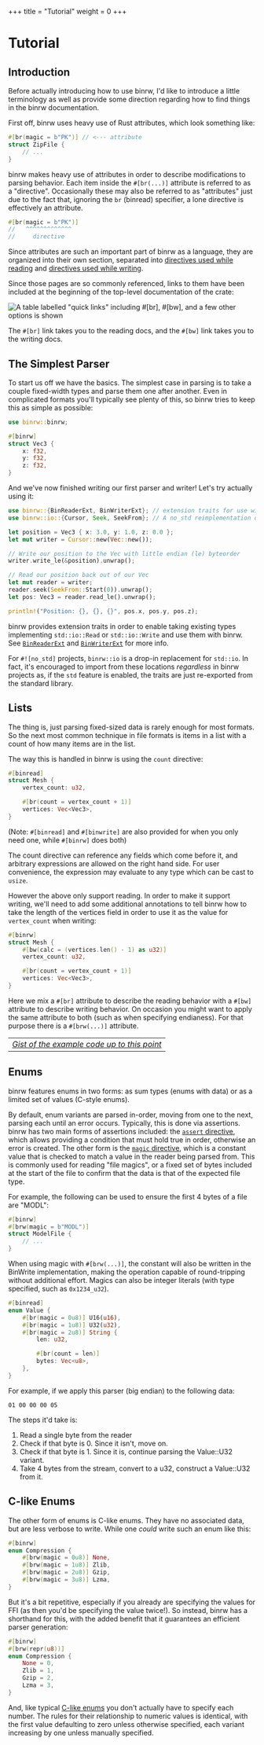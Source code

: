 +++
title = "Tutorial"
weight = 0
+++

# Tutorial

## Introduction

Before actually introducing how to use binrw, I'd like to introduce a little terminology as well as provide some direction regarding how to find things in the binrw documentation.

First off, binrw uses heavy use of Rust attributes, which look something like:

```rust
#[br(magic = b"PK")] // <--- attribute
struct ZipFile {
    // ...
}
```

binrw makes heavy use of attributes in order to describe modifications to parsing behavior.
Each item inside the `#[br(...)]` attribute is referred to as a "directive". Occasionally these
may also be referred to as "attributes" just due to the fact that, ignoring the `br` (binread) 
specifier, a lone directive is effectively an attribute.

```rust
#[br(magic = b"PK")]
//   ^^^^^^^^^^^^^
//     directive
```

Since attributes are such an important part of binrw as a language, they are organized into their
own section, separated into [directives used while reading](https://docs.rs/binrw/latest/binrw/attribute/read/index.html) and [directives used while writing](https://docs.rs/binrw/latest/binrw/attribute/write/index.html).

Since those pages are so commonly referenced, links to them have been included at the beginning of the top-level
documentation of the crate:

![A table labelled "quick links" including `#[br]`, `#[bw]`, and a few other options is shown](https://user-images.githubusercontent.com/8260240/149064578-240e583f-b894-4adc-986e-6f95fb846087.png)

The `#[br]` link takes you to the reading docs, and the `#[bw]` link takes you to the writing docs.

## The Simplest Parser

To start us off we have the basics. The simplest case in parsing is to take a couple fixed-width types and parse them one after another. Even in complicated formats you'll typically see plenty of this, so binrw tries to keep this as simple as possible:

```rust
use binrw::binrw;

#[binrw]
struct Vec3 {
    x: f32,
    y: f32,
    z: f32,
}
```

And we've now finished writing our first parser and writer! Let's try actually using it:

```rust
use binrw::{BinReaderExt, BinWriterExt}; // extension traits for use with readers and writers
use binrw::io::{Cursor, Seek, SeekFrom}; // A no_std reimplementation of std::io

let position = Vec3 { x: 3.0, y: 1.0, z: 0.0 };
let mut writer = Cursor::new(Vec::new());

// Write our position to the Vec with little endian (le) byteorder
writer.write_le(&position).unwrap();

// Read our position back out of our Vec
let mut reader = writer;
reader.seek(SeekFrom::Start(0)).unwrap();
let pos: Vec3 = reader.read_le().unwrap();

println!("Position: {}, {}, {}", pos.x, pos.y, pos.z);
```

binrw provides extension traits in order to enable taking existing types implementing `std::io::Read` or
`std::io::Write` and use them with binrw. See [`BinReaderExt`](https://docs.rs/binrw/latest/binrw/trait.BinReaderExt.html) and [`BinWriterExt`](https://docs.rs/binrw/latest/binrw/trait.BinWriterExt.html) for more info.

For `#![no_std]` projects, `binrw::io` is a drop-in replacement for `std::io`. In fact, it's encouraged to import from these locations *regardless* in binrw projects as, if the `std` feature is enabled, the traits are just re-exported from the standard library.

## Lists

The thing is, just parsing fixed-sized data is rarely enough for most formats. So the next most common technique in file formats is items in a list with a count of how many items are in the list.

The way this is handled in binrw is using the `count` directive:

```rust
#[binread]
struct Mesh {
    vertex_count: u32,

    #[br(count = vertex_count + 1)]
    vertices: Vec<Vec3>,
}
```

(Note: `#[binread]` and `#[binwrite]` are also provided for when you only need one, while `#[binrw]` does both)

The count directive can reference any fields which come before it, and arbitrary expressions are allowed on the
right hand side. For user convenience, the expression may evaluate to any type which can be cast to `usize`.

However the above only support reading. In order to make it support writing, we'll need to add some additional annotations to tell binrw how to take the length of the vertices field in order to use it as the value for `vertex_count` when writing:

```rust
#[binrw]
struct Mesh {
    #[bw(calc = (vertices.len() - 1) as u32)]
    vertex_count: u32,

    #[br(count = vertex_count + 1)]
    vertices: Vec<Vec3>,
}
```

Here we mix a `#[br]` attribute to describe the reading behavior with a `#[bw]` attribute to describe writing behavior. On occasion you might want to apply the same attribute to both (such as when specifying endianess). For that purpose there is a `#[brw(...)]` attribute.

||
|:-:|
| [*Gist of the example code up to this point*](https://gist.github.com/jam1garner/966a9a0f3ba765fc92d8d58c340aa5da) |

## Enums

binrw features enums in two forms: as sum types (enums with data) or as a limited set of values (C-style enums).

By default, enum variants are parsed in-order, moving from one to the next, parsing each until an error occurs. Typically, this is done via assertions. binrw has two main forms of assertions included: the [`assert` directive](https://docs.rs/binrw/latest/binrw/attribute/read/index.html#assert), which allows providing a condition that must hold true in order, otherwise an error is created. The other form is the [`magic` directive](https://docs.rs/binrw/latest/binrw/attribute/read/index.html#magic), which is a constant value that is checked to match a value in the reader being parsed from. This is commonly used for reading "file magics", or a fixed set of bytes included at the start of the file to confirm that the data is that of the expected file type.

For example, the following can be used to ensure the first 4 bytes of a file are "MODL":

```rust
#[binrw]
#[brw(magic = b"MODL")]
struct ModelFile {
    // ...
}
```

When using magic with `#[brw(...)]`, the constant will also be written in the BinWrite implementation, making the operation capable of round-tripping without additional effort. Magics can also be integer literals (with type specified, such as `0x1234_u32`).

```rust
#[binread]
enum Value {
    #[br(magic = 0u8)] U16(u16),
    #[br(magic = 1u8)] U32(u32),
    #[br(magic = 2u8)] String {
        len: u32,

        #[br(count = len)]
        bytes: Vec<u8>,
    },
}
```

For example, if we apply this parser (big endian) to the following data:

```
01 00 00 00 05
```

The steps it'd take is:

1. Read a single byte from the reader
2. Check if that byte is 0. Since it isn't, move on.
3. Check if that byte is 1. Since it is, continue parsing the Value::U32 variant.
4. Take 4 bytes from the stream, convert to a u32, construct a Value::U32 from it.

## C-like Enums

The other form of enums is C-like enums. They have no associated data, but are less verbose to write. While one *could* write such an enum like this:

```rust
#[binrw]
enum Compression {
    #[brw(magic = 0u8)] None,
    #[brw(magic = 1u8)] Zlib,
    #[brw(magic = 2u8)] Gzip,
    #[brw(magic = 3u8)] Lzma,
}
```

But it's a bit repetitive, especially if you already are specifying the values for FFI (as then you'd be specifying the value twice!). So instead, binrw has a shorthand for this, with the added benefit that it guarantees an efficient parser generation:

```rust
#[binrw]
#[brw(repr(u8))]
enum Compression {
    None = 0,
    Zlib = 1,
    Gzip = 2,
    Lzma = 3,
}
```

And, like typical [C-like enums](https://doc.rust-lang.org/rust-by-example/custom_types/enum/c_like.html) you don't actually have to specify each number. The rules for their relationship to numeric values is identical, with the first value defaulting to zero unless otherwise specified, each variant increasing by one unless manually specified.
